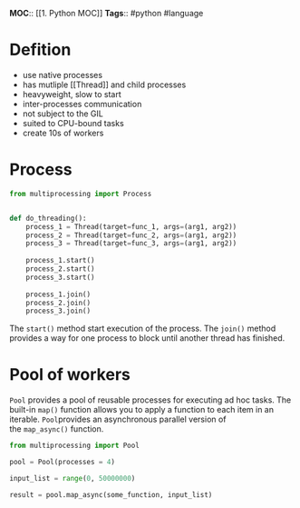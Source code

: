 **MOC**:: [[1. Python MOC]]
**Tags**:: #python #language 

# Defition
- use native processes
- has mutliple [[Thread]] and child processes
- heavyweight, slow to start
- inter-processes communication
- not subject to the GIL
- suited to CPU-bound tasks
- create 10s of workers

# Process
```python
from multiprocessing import Process


def do_threading():
	process_1 = Thread(target=func_1, args=(arg1, arg2))
	process_2 = Thread(target=func_2, args=(arg1, arg2))
	process_3 = Thread(target=func_3, args=(arg1, arg2))
	
	process_1.start()
	process_2.start()
	process_3.start()
	
	process_1.join()
	process_2.join()
	process_3.join()
```
The `start()` method start execution of the process.
The `join()` method provides a way for one process to block until another thread has finished.

# Pool of workers
`Pool` provides a pool of reusable processes for executing ad hoc tasks.
The built-in `map()` function allows you to apply a function to each item in an iterable.
`Pool`provides an asynchronous parallel version of the `map_async()` function.
```python
from multiprocessing import Pool

pool = Pool(processes = 4)

input_list = range(0, 50000000)

result = pool.map_async(some_function, input_list)
```
